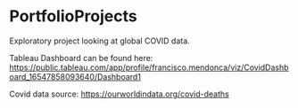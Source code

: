 # PortfolioProjects
Exploratory project looking at global COVID data.

Tableau Dashboard can be found here: https://public.tableau.com/app/profile/francisco.mendonca/viz/CovidDashboard_16547858093640/Dashboard1

Covid data source: https://ourworldindata.org/covid-deaths
